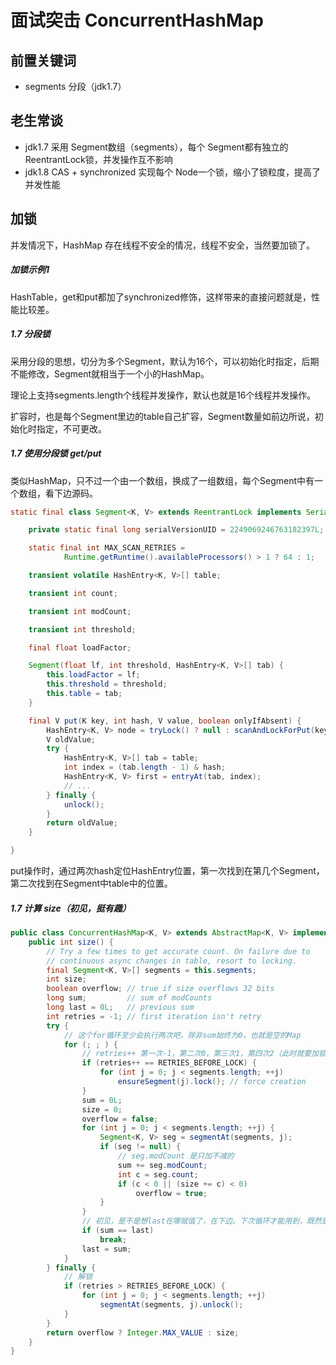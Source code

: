 # 面试突击 ConcurrentHashMap

## 前置关键词

- segments 分段（jdk1.7）

## 老生常谈

- jdk1.7 采用 Segment数组（segments），每个 Segment都有独立的 ReentrantLock锁，并发操作互不影响
- jdk1.8 CAS + synchronized 实现每个 Node一个锁，缩小了锁粒度，提高了并发性能

## 加锁

并发情况下，HashMap 存在线程不安全的情况，线程不安全，当然要加锁了。

##### 加锁示例1

HashTable，get和put都加了synchronized修饰，这样带来的直接问题就是，性能比较差。

##### 1.7 分段锁

采用分段的思想，切分为多个Segment，默认为16个，可以初始化时指定，后期不能修改，Segment就相当于一个小的HashMap。

理论上支持segments.length个线程并发操作，默认也就是16个线程并发操作。

扩容时，也是每个Segment里边的table自己扩容，Segment数量如前边所说，初始化时指定，不可更改。

##### 1.7 使用分段锁 get/put

类似HashMap，只不过一个由一个数组，换成了一组数组，每个Segment中有一个数组，看下边源码。

```java
static final class Segment<K, V> extends ReentrantLock implements Serializable {

    private static final long serialVersionUID = 2249069246763182397L;

    static final int MAX_SCAN_RETRIES =
            Runtime.getRuntime().availableProcessors() > 1 ? 64 : 1;

    transient volatile HashEntry<K, V>[] table;

    transient int count;

    transient int modCount;

    transient int threshold;

    final float loadFactor;

    Segment(float lf, int threshold, HashEntry<K, V>[] tab) {
        this.loadFactor = lf;
        this.threshold = threshold;
        this.table = tab;
    }

    final V put(K key, int hash, V value, boolean onlyIfAbsent) {
        HashEntry<K, V> node = tryLock() ? null : scanAndLockForPut(key, hash, value);
        V oldValue;
        try {
            HashEntry<K, V>[] tab = table;
            int index = (tab.length - 1) & hash;
            HashEntry<K, V> first = entryAt(tab, index);
            // ...
        } finally {
            unlock();
        }
        return oldValue;
    }

}
```

put操作时，通过两次hash定位HashEntry位置，第一次找到在第几个Segment，第二次找到在Segment中table中的位置。

##### 1.7 计算 size（初见，挺有趣）

```java
public class ConcurrentHashMap<K, V> extends AbstractMap<K, V> implements ConcurrentMap<K, V>, Serializable {
    public int size() {
        // Try a few times to get accurate count. On failure due to
        // continuous async changes in table, resort to locking.
        final Segment<K, V>[] segments = this.segments;
        int size;
        boolean overflow; // true if size overflows 32 bits
        long sum;         // sum of modCounts
        long last = 0L;   // previous sum
        int retries = -1; // first iteration isn't retry
        try {
            // 这个for循环至少会执行两次吧，除非sum始终为0，也就是空的Map
            for (; ; ) {
                // retries++ 第一次-1，第二次0，第三次1，第四次2（此时就要加锁了，if执行完retries = 3）
                if (retries++ == RETRIES_BEFORE_LOCK) {
                    for (int j = 0; j < segments.length; ++j)
                        ensureSegment(j).lock(); // force creation
                }
                sum = 0L;
                size = 0;
                overflow = false;
                for (int j = 0; j < segments.length; ++j) {
                    Segment<K, V> seg = segmentAt(segments, j);
                    if (seg != null) {
                        // seg.modCount 是只加不减的
                        sum += seg.modCount;
                        int c = seg.count;
                        if (c < 0 || (size += c) < 0)
                            overflow = true;
                    }
                }
                // 初见，是不是想last在哪赋值了，在下边。下次循环才能用到，既然是比较，至少也得两两对比吧，for循环至少执行两次
                if (sum == last)
                    break;
                last = sum;
            }
        } finally {
            // 解锁
            if (retries > RETRIES_BEFORE_LOCK) {
                for (int j = 0; j < segments.length; ++j)
                    segmentAt(segments, j).unlock();
            }
        }
        return overflow ? Integer.MAX_VALUE : size;
    }
}
```
